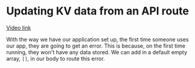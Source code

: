 # Updating KV data from an API route

[Video link](https://www.egghead.io/lessons/egghead-updating-kv-data-from-an-api-route?pl=build-data-driven-applications-on-the-edge-with-workers-and-workers-kv-4932f3ea)

<TimeStamp start="04:40" end="04:55">

With the way we have our application set up, the first time someone uses our app, they are going to get an error. This is because, on the first time running, they won't have any data stored. We can add in a default empty array, `[]`, in our body to route this error. 

</TimeStamp>